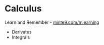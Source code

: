 # Calculus

Learn and Remember - [minte9.com/mlearning](https://www.minte9.com/mlearning)

- Derivates
- Integrals